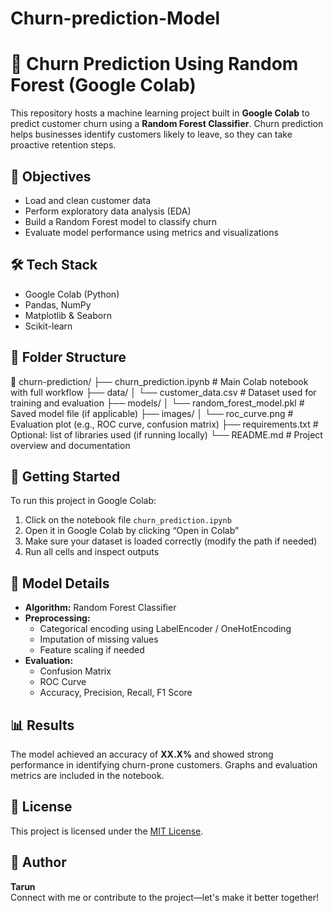 # Churn-prediction-Model
# 🔮 Churn Prediction Using Random Forest (Google Colab)

This repository hosts a machine learning project built in **Google Colab** to predict customer churn using a **Random Forest Classifier**. Churn prediction helps businesses identify customers likely to leave, so they can take proactive retention steps.

## 📌 Objectives

- Load and clean customer data
- Perform exploratory data analysis (EDA)
- Build a Random Forest model to classify churn
- Evaluate model performance using metrics and visualizations

## 🛠️ Tech Stack

- Google Colab (Python)
- Pandas, NumPy
- Matplotlib & Seaborn
- Scikit-learn

## 📁 Folder Structure
📁 churn-prediction/
├── churn_prediction.ipynb       # Main Colab notebook with full workflow
├── data/
│   └── customer_data.csv        # Dataset used for training and evaluation
├── models/
│   └── random_forest_model.pkl  # Saved model file (if applicable)
├── images/
│   └── roc_curve.png            # Evaluation plot (e.g., ROC curve, confusion matrix)
├── requirements.txt             # Optional: list of libraries used (if running locally)
└── README.md                    # Project overview and documentation   


## 🚀 Getting Started

To run this project in Google Colab:

1. Click on the notebook file `churn_prediction.ipynb`
2. Open it in Google Colab by clicking “Open in Colab”
3. Make sure your dataset is loaded correctly (modify the path if needed)
4. Run all cells and inspect outputs

## 🧪 Model Details

- **Algorithm:** Random Forest Classifier
- **Preprocessing:**
  - Categorical encoding using LabelEncoder / OneHotEncoding
  - Imputation of missing values
  - Feature scaling if needed
- **Evaluation:**
  - Confusion Matrix
  - ROC Curve
  - Accuracy, Precision, Recall, F1 Score

## 📊 Results

The model achieved an accuracy of **XX.X%** and showed strong performance in identifying churn-prone customers. Graphs and evaluation metrics are included in the notebook.

## 📎 License

This project is licensed under the [MIT License](LICENSE).

## 👤 Author

**Tarun**  
Connect with me or contribute to the project—let's make it better together!
